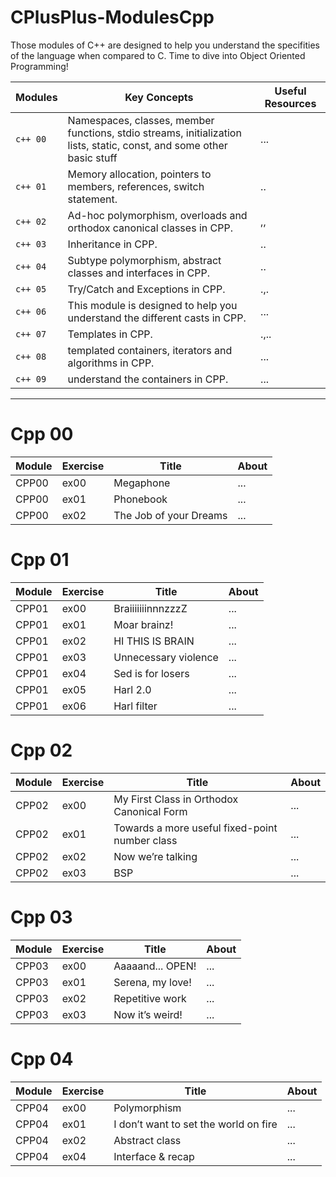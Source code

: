 # CPlusPlus-ModulesCpp
Those modules of C++ are designed to help you understand the specifities of the language when compared to C. Time to dive into Object Oriented Programming!


|Modules|Key Concepts| Useful Resources | 
|-------|------------|------------------|
| `c++ 00` |Namespaces, classes, member functions, stdio streams, initialization lists, static, const, and some other basic stuff | ... | 
| `c++ 01` |Memory allocation, pointers to members, references, switch statement.| .. | 
| `c++ 02` | Ad-hoc polymorphism, overloads and orthodox canonical classes in CPP.| ,, | 
| `c++ 03` | Inheritance in CPP.| .. | 
| `c++ 04` | Subtype polymorphism, abstract classes and interfaces in CPP.| .. | 
| `c++ 05` | Try/Catch and Exceptions in CPP.| .,. |
| `c++ 06` |This module is designed to help you understand the different casts in CPP.| ...| 
| `c++ 07` | Templates in CPP.| .,..| 
| `c++ 08` | templated containers, iterators and algorithms in CPP.| ... | 
| `c++ 09` | understand the containers in CPP. | ...             |

---
# Cpp 00
| Module | Exercise | Title | About |
|---|---|---|---|
| CPP00 | ex00 | Megaphone |...|
| CPP00 | ex01 | Phonebook |...|
| CPP00 | ex02 | The Job of your Dreams |...|

# Cpp 01

 | Module | Exercise | Title |About |
|---|---|---|---|
| CPP01 | ex00 | BraiiiiiiinnnzzzZ |...|
| CPP01 | ex01 | Moar brainz! |...|
| CPP01 | ex02 | HI THIS IS BRAIN |...|
| CPP01 | ex03 | Unnecessary violence |...|
| CPP01 | ex04 | Sed is for losers |...|
| CPP01 | ex05 | Harl 2.0 |...|
| CPP01 | ex06 | Harl filter |...|

# Cpp 02

 | Module | Exercise | Title |About |
|---|---|---|---|
| CPP02 | ex00 | My First Class in Orthodox Canonical Form |...|
| CPP02 | ex01 | Towards a more useful fixed-point number class |...|
| CPP02 | ex02 | Now we’re talking |...|
| CPP02 | ex03 | BSP |...|

# Cpp 03
 | Module | Exercise | Title |About |
|---|---|---|---|
| CPP03 | ex00 | Aaaaand... OPEN! |...|
| CPP03 | ex01 | Serena, my love! |...|
| CPP03 | ex02 | Repetitive work |...|
| CPP03 | ex03 | Now it’s weird! |...|

# Cpp 04
 | Module | Exercise | Title |About |
|---|---|---|---|
| CPP04 | ex00 | Polymorphism |...|
| CPP04 | ex01 | I don’t want to set the world on fire |...|
| CPP04 | ex02 | Abstract class |...|
| CPP04 | ex04 | Interface & recap |...|

